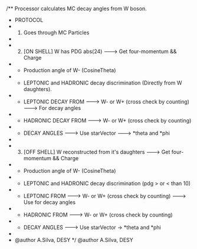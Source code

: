 /** Processor calculates MC decay angles from W boson.
 *  PROTOCOL
 * 1) Goes through MC Particles
 * 
 * 2) [ON SHELL] W has PDG abs(24) ---> Get four-momentum && Charge
 *  -  Production angle of W- (CosineTheta)
 *  -  LEPTONIC and HADRONIC decay discrimination (Directly from W daughters).
 *  -  LEPTONIC DECAY FROM ---> W- or W+ (cross check by counting) ---> For decay angles
 *  -  HADRONIC DECAY FROM ---> W- or W+ (cross check by counting)
 *  -  DECAY ANGLES ---> Use starVector ---> *theta and *phi
 * 
 * 3) [OFF SHELL] W reconstructed from it's daughters ---> Get four-momentum && Charge
 *  -  Production angle of W- (CosineTheta)
 *  -  LEPTONIC and HADRONIC decay discrimination (pdg > or < than 10) 
 *  -  LEPTONIC FROM ---> W- or W+ (cross check by counting) ---> Use for decay angles
 *  -  HADRONIC FROM ---> W- or W+ (cross check by counting)
 *  -  DECAY ANGLES ---> Use starVector -> *theta and *phi
 * 
 *  @author A.Silva, DESY
 */
   @author A.Silva, DESY
